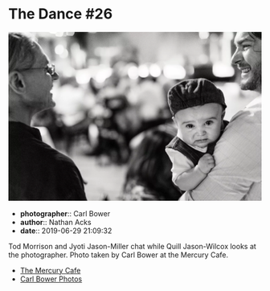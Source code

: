 # The Dance #26

![Tod Morrison and Jyoti Jason-Miller chat](assets/2019-06-29-set-4-the-dance-26.webp)

* **photographer**:: Carl Bower  
* **author**:: Nathan Acks  
* **date**:: 2019-06-29 21:09:32

Tod Morrison and Jyoti Jason-Miller chat while Quill Jason-Wilcox looks at the photographer. Photo taken by Carl Bower at the Mercury Cafe.

* [The Mercury Cafe](http://mercurycafe.com)
* [Carl Bower Photos](https://carlbowerphotos.com)

